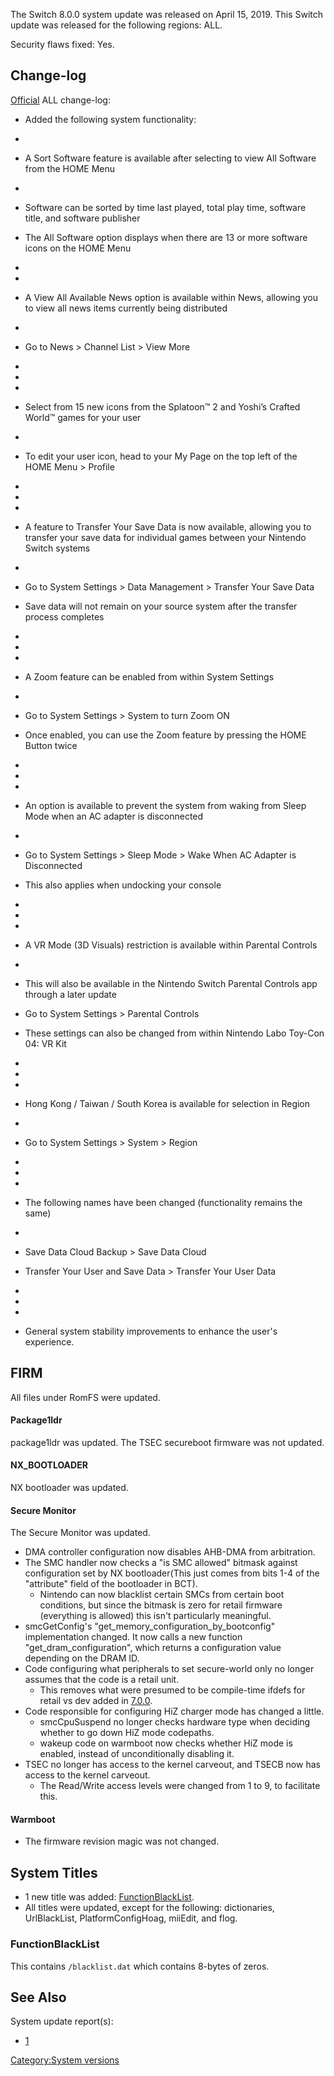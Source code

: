 The Switch 8.0.0 system update was released on April 15, 2019. This
Switch update was released for the following regions: ALL.

Security flaws fixed:
Yes.

## Change-log

[Official](https://en-americas-support.nintendo.com/app/answers/detail/a_id/22525/p/897)
ALL change-log:

  - Added the following system functionality:

  - 
  - A Sort Software feature is available after selecting to view All
    Software from the HOME Menu

  - 
  - Software can be sorted by time last played, total play time,
    software title, and software publisher

  - The All Software option displays when there are 13 or more software
    icons on the HOME Menu

  - 
  - 
  - A View All Available News option is available within News, allowing
    you to view all news items currently being distributed

  - 
  - Go to News \> Channel List \> View More

  - 
  - 
  - 
  - Select from 15 new icons from the Splatoon™ 2 and Yoshi’s Crafted
    World™ games for your user

  - 
  - To edit your user icon, head to your My Page on the top left of the
    HOME Menu \> Profile

  - 
  - 
  - 
  - A feature to Transfer Your Save Data is now available, allowing you
    to transfer your save data for individual games between your
    Nintendo Switch systems

  - 
  - Go to System Settings \> Data Management \> Transfer Your Save Data

  - Save data will not remain on your source system after the transfer
    process completes

  - 
  - 
  - 
  - A Zoom feature can be enabled from within System Settings

  - 
  - Go to System Settings \> System to turn Zoom ON

  - Once enabled, you can use the Zoom feature by pressing the HOME
    Button twice

  - 
  - 
  - 
  - An option is available to prevent the system from waking from Sleep
    Mode when an AC adapter is disconnected

  - 
  - Go to System Settings \> Sleep Mode \> Wake When AC Adapter is
    Disconnected

  - This also applies when undocking your console

  - 
  - 
  - 
  - A VR Mode (3D Visuals) restriction is available within Parental
    Controls

  - 
  - This will also be available in the Nintendo Switch Parental Controls
    app through a later update

  - Go to System Settings \> Parental Controls

  - These settings can also be changed from within Nintendo Labo Toy-Con
    04: VR Kit

  - 
  - 
  - 
  - Hong Kong / Taiwan / South Korea is available for selection in
    Region

  - 
  - Go to System Settings \> System \> Region

  - 
  - 
  - 
  - The following names have been changed (functionality remains the
    same)

  - 
  - Save Data Cloud Backup \> Save Data Cloud

  - Transfer Your User and Save Data \> Transfer Your User Data

  - 
  - 
  - 
  - General system stability improvements to enhance the user's
    experience.

## FIRM

All files under RomFS were updated.

#### Package1ldr

package1ldr was updated. The TSEC secureboot firmware was not updated.

#### NX\_BOOTLOADER

NX bootloader was updated.

#### Secure Monitor

The Secure Monitor was updated.

  - DMA controller configuration now disables AHB-DMA from arbitration.
  - The SMC handler now checks a "is SMC allowed" bitmask against
    configuration set by NX bootloader(This just comes from bits 1-4 of
    the "attribute" field of the bootloader in BCT).
      - Nintendo can now blacklist certain SMCs from certain boot
        conditions, but since the bitmask is zero for retail firmware
        (everything is allowed) this isn't particularly meaningful.
  - smcGetConfig's "get\_memory\_configuration\_by\_bootconfig"
    implementation changed. It now calls a new function
    "get\_dram\_configuration", which returns a configuration value
    depending on the DRAM ID.
  - Code configuring what peripherals to set secure-world only no longer
    assumes that the code is a retail unit.
      - This removes what were presumed to be compile-time ifdefs for
        retail vs dev added in [7.0.0](7.0.0.md "wikilink").
  - Code responsible for configuring HiZ charger mode has changed a
    little.
      - smcCpuSuspend no longer checks hardware type when deciding
        whether to go down HiZ mode codepaths.
      - wakeup code on warmboot now checks whether HiZ mode is enabled,
        instead of unconditionally disabling it.
  - TSEC no longer has access to the kernel carveout, and TSECB now has
    access to the kernel carveout.
      - The Read/Write access levels were changed from 1 to 9, to
        facilitate this.

#### Warmboot

  - The firmware revision magic was not changed.

## System Titles

  - 1 new title was added:
    [FunctionBlackList](#FunctionBlackList "wikilink").
  - All titles were updated, except for the following: dictionaries,
    UrlBlackList, PlatformConfigHoag, miiEdit, and flog.

### FunctionBlackList

This contains `/blacklist.dat` which contains 8-bytes of zeros.

## See Also

System update
    report(s):

  - [1](https://yls8.mtheall.com/ninupdates/reports.php?date=04-15-19_08-05-11&sys=hac)

[Category:System versions](Category:System_versions "wikilink")
